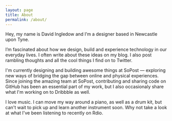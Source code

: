 ```yaml
---
layout: page
title: About
permalink: /about/
---
```


Hey, my name is David Ingledow and I’m a designer based in Newcastle upon Tyne.

I’m fascinated about how we design, build and experience technology in our everyday lives. I often write about these ideas on my blog. I also post rambling thoughts and all the cool things I find on to Twitter.

I'm currently designing and building awesome things at SoPost — exploring new ways of bridging the gap between online and physical experiences. Since joining the amazing team at SoPost, contributing and sharing code on GitHub has been an essential part of my work, but I also occasionaly share what I'm working on to Dribbble as well.

I love music. I can move my way around a piano, as well as a drum kit, but can't wait to pick up and learn another instrument soon. Why not take a look at what I've been listening to recently on Rdio.
